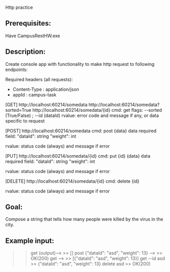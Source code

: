 Http practice

## Prerequisites:
Have CampusRestHW.exe

## Description:
Create console app with functionality to make http request to following endpoints:

Required headers (all requests):
 - Content-Type : application/json
 - appId : campus-task

[GET]
http://localhost:60214/somedata
http://localhost:60214/somedata?sorted=True
http://localhost:60214/somedata/{id}
cmd: get
flags: --sorted (True/False) ; --id (dataId)
rvalue: error code and message if any, or data specific to request

[POST]
http://localhost:60214/somedata
cmd: post {data}
data required field:
	"dataId": string
	"weight": int

rvalue: status code (always) and message if error

[PUT]
http://localhost:60214/somedata/{id}
cmd: put {id} {data}
data required field:
	"dataId": string
	"weight": int

rvalue: status code (always) and message if error


[DELETE]
http://localhost:60214/somedata/{id}
cmd: delete {id}

rvalue: status code (always) and message if error

## Goal:
Compose a string that tells how many people were killed by the virus in the city.

## Example input: 
>> get   (output)-->    >> []
>> post {"dataId": "asd", "weight": 13}      -->     >> OK(200)
>> get    -->      >> [{"dataId": "asd", "weight": 13}]
>> get --id asd    >> {"dataId": "asd", "weight": 13}
>> delete asd      >> OK(200)


